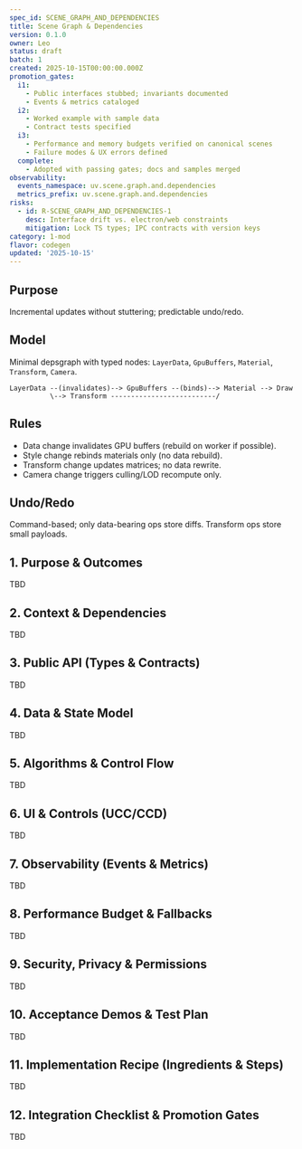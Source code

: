 ```yaml
---
spec_id: SCENE_GRAPH_AND_DEPENDENCIES
title: Scene Graph & Dependencies
version: 0.1.0
owner: Leo
status: draft
batch: 1
created: 2025-10-15T00:00:00.000Z
promotion_gates:
  i1:
    - Public interfaces stubbed; invariants documented
    - Events & metrics cataloged
  i2:
    - Worked example with sample data
    - Contract tests specified
  i3:
    - Performance and memory budgets verified on canonical scenes
    - Failure modes & UX errors defined
  complete:
    - Adopted with passing gates; docs and samples merged
observability:
  events_namespace: uv.scene.graph.and.dependencies
  metrics_prefix: uv.scene.graph.and.dependencies
risks:
  - id: R-SCENE_GRAPH_AND_DEPENDENCIES-1
    desc: Interface drift vs. electron/web constraints
    mitigation: Lock TS types; IPC contracts with version keys
category: 1-mod
flavor: codegen
updated: '2025-10-15'
---
```


## Purpose
Incremental updates without stuttering; predictable undo/redo.

## Model
Minimal depsgraph with typed nodes: `LayerData`, `GpuBuffers`, `Material`, `Transform`, `Camera`.

```
LayerData --(invalidates)--> GpuBuffers --(binds)--> Material --> Draw
          \--> Transform --------------------------/
```

## Rules
- Data change invalidates GPU buffers (rebuild on worker if possible).
- Style change rebinds materials only (no data rebuild).
- Transform change updates matrices; no data rewrite.
- Camera change triggers culling/LOD recompute only.

## Undo/Redo
Command-based; only data-bearing ops store diffs. Transform ops store small payloads.

## 1. Purpose & Outcomes
TBD


## 2. Context & Dependencies
TBD


## 3. Public API (Types & Contracts)
TBD


## 4. Data & State Model
TBD


## 5. Algorithms & Control Flow
TBD


## 6. UI & Controls (UCC/CCD)
TBD


## 7. Observability (Events & Metrics)
TBD


## 8. Performance Budget & Fallbacks
TBD


## 9. Security, Privacy & Permissions
TBD


## 10. Acceptance Demos & Test Plan
TBD


## 11. Implementation Recipe (Ingredients & Steps)
TBD


## 12. Integration Checklist & Promotion Gates
TBD
